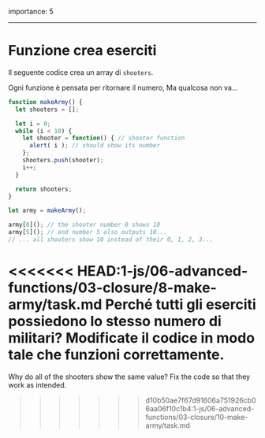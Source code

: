 importance: 5

---

# Funzione crea eserciti

Il seguente codice crea un array di `shooters`.

Ogni funzione è pensata per ritornare il numero, Ma qualcosa non va...

```js run
function makeArmy() {
  let shooters = [];

  let i = 0;
  while (i < 10) {
    let shooter = function() { // shooter function
      alert( i ); // should show its number
    };
    shooters.push(shooter);
    i++;
  }

  return shooters;
}

let army = makeArmy();

army[0](); // the shooter number 0 shows 10
army[5](); // and number 5 also outputs 10...
// ... all shooters show 10 instead of their 0, 1, 2, 3...
```

<<<<<<< HEAD:1-js/06-advanced-functions/03-closure/8-make-army/task.md
Perché tutti gli eserciti possiedono lo stesso numero di militari? Modificate il codice in modo tale che funzioni correttamente.
=======
Why do all of the shooters show the same value? Fix the code so that they work as intended.
>>>>>>> d10b50ae7f67d91606a751926cb06aa06f10c1b4:1-js/06-advanced-functions/03-closure/10-make-army/task.md

